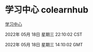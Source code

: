 # 学习中心 colearnhub
[学习中心](http://59.174.27.92:56308/colearnhub/)

2022年 05月 18日 星期三 22:10:02 CST

2022年 05月 18日 星期三 14:10:02 GMT
